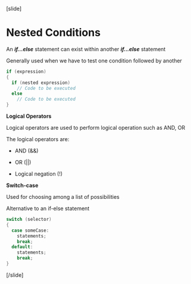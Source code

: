 [slide]
# Nested Conditions

An ***if...else*** statement can exist within another ***if...else*** statement
  
Generally used when we have to test one condition followed by another

```csharp
if (expression)
{
  if (nested expression)
    // Code to be executed
  else
    // Code to be executed
}
```

**Logical Operators**

Logical operators are used to perform logical operation such as AND, OR

The logical operators are:

* AND (&&)

* OR (||)

* Logical negation (!)

**Switch-case**

Used for choosing among a list of possibilities

Alternative to an if-else statement

```csharp
switch (selector)
{
  case someCase:
    statements;
    break;
  default:
    statements;
    break;
}
```
[/slide]